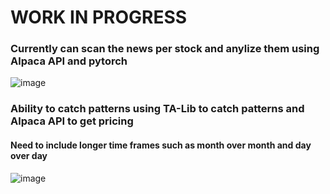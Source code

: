 # WORK IN PROGRESS

### Currently can scan the news per stock and anylize them using Alpaca API and pytorch
![image](https://github.com/Rezident16/StockAlert/assets/137537436/14f92bab-1e03-437d-a504-228b24f4ef22)

### Ability to catch patterns using TA-Lib to catch patterns and Alpaca API to get pricing
#### Need to include longer time frames such as month over month and day over day
![image](https://github.com/Rezident16/StockAlert/assets/137537436/d9231ce4-c068-4fff-9a1e-c5485f0e69e3)



